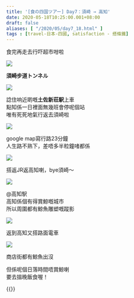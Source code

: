 ```yaml
---
title: '[食の四国ツアー] Day7：須崎 → 高知'
date: 2020-05-18T10:25:00.001+08:00
draft: false
aliases: [ "/2020/05/day7_18.html" ]
tags : [travel-日本-四國, satisfaction - 搭條鐵]
---
```


食完再走去行吓超市咁啦

![](/images/shikoku7o1.jpg)

**須崎步道トンネル**

![](/images/shikoku7o2.jpg)

諗住响近啲嘅**土佐新荘駅**上車  
點知係一日裡面無幾班會停呢個站  
唯有死死地氣行返去須崎啦  

![](/images/shikoku7o3.jpg)

google map寫行路23分鐘  
人生路不熟下，差唔多半粒鐘啫都係

![](/images/shikoku7o4.jpg)

搭返JR返高知喇，bye須崎～  

![](/images/shikoku7o7.jpg)

@高知駅  
高知係個有得賞鯨嘅城市  
所以周圍都有鯨魚雕塑嘅蹤影

![](/images/shikoku7o5.jpg)

返到高知又搭路面電車

![](/images/shikoku7o6.jpg)

商店街都有鯨魚出沒
  

但係呢個日落時間唔賞鯨喇  
要去搵晚飯食喔！

  
{{<shikoku>}}
